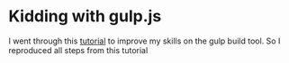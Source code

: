 # Kidding with gulp.js

I went through this [tutorial] to improve my skills on the gulp build tool. So I reproduced all steps from this tutorial

[tutorial]: https://css-tricks.com/gulp-for-beginners/
